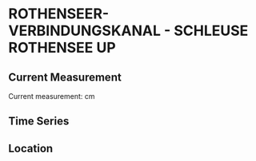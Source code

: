 # ROTHENSEER-VERBINDUNGSKANAL - SCHLEUSE ROTHENSEE UP

## Current Measurement

Current measurement: <Value topic="rivers/pegel-online/RVK/SCHLEUSE-ROTHENSEE-UP/measurementValue"/> cm

## Time Series

<TimeSeries topic="rivers/pegel-online/RVK/SCHLEUSE-ROTHENSEE-UP/measurementValue" period="week" />

## Location

<WorldMap>
  <Marker lat="52.22050919650907" lon="11.67439663100753" labelTopic="rivers/pegel-online/RVK/SCHLEUSE-ROTHENSEE-UP/measurementValue" />
</WorldMap>
